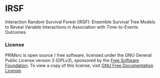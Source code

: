 # IRSF
Interaction Random Survival Forest (IRSF): Ensemble Survival Tree Models to Reveal Variable Interactions in Association with Time-to-Events Outcomes

### License

PRIMsrc is open source / free software, licensed under the GNU General Public License version 3 (GPLv3), 
sponsored by the [Free Software Foundation](http://www.fsf.org/). To view a copy of this license, visit 
[GNU Free Documentation License](http://www.gnu.org/licenses/gpl-3.0.html).
